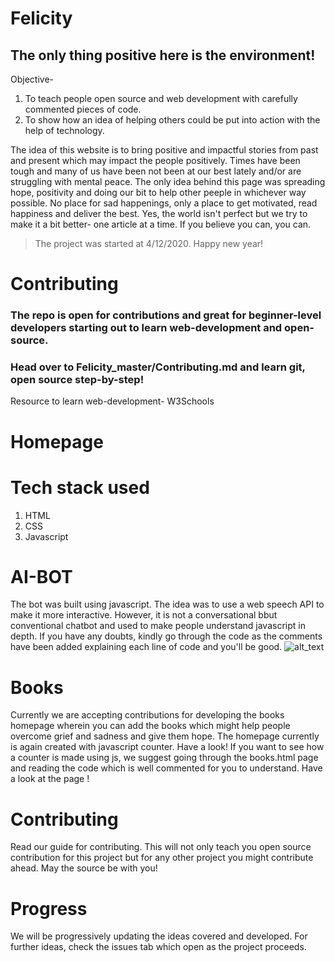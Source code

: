 
# Felicity
## The only thing positive here is the environment!
Objective-
1. To teach people open source and web development with carefully commented pieces of code.
2. To show how an idea of helping others could be put into action with the help of technology.

The idea of this website is to bring positive and impactful stories from past and present which may impact the people positively.
Times have been tough and many of us have been not been at our best lately and/or are struggling with mental peace. The only idea behind this page was spreading hope, positivity and doing our bit to help other peeple in whichever way possible.
No place for sad happenings, only a place to get motivated, read happiness and deliver the best.
Yes, the world isn't perfect but we try to make it a bit better- one article at a time.
If you believe you can, you can.


> The project was started at 4/12/2020. Happy new year!


# Contributing

### The repo is open for contributions and great for beginner-level developers starting out to learn web-development and open-source.
### Head over to Felicity_master/Contributing.md and learn git, open source step-by-step!

Resource to learn web-development- W3Schools

# Homepage
# Tech stack used
1. HTML
2. CSS
3. Javascript


# AI-BOT
The bot was built using javascript. The idea was to use a web speech API to make it more interactive. However, it is not a
conversational bbut conventional chatbot and used to make people understand javascript in depth. If you have any doubts, kindly go through the code as the comments have been added explaining each line of code and you'll be good.
![alt_text](https://github.com/joeyouss/Felicity/blob/main/Felicity_master/images/aib.png "AI Bot")

# Books
Currently we are accepting contributions for developing the books homepage wherein you can add the books which might help people overcome grief and sadness and give them hope. The homepage currently is again created with javascript counter. Have a look!
If you want to see how a counter is made using js, we suggest going through the books.html page and reading the code which is well commented for you to understand. Have a look at the page !

# Contributing
Read our guide for contributing. This will not only teach you open source contribution for this project but for any other project you might contribute ahead. May the source be with you!
# Progress
We will be progressively updating the ideas covered and developed. For further ideas, check the issues tab which open as the project proceeds.


